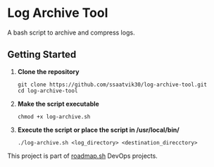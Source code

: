 # Log Archive Tool
A bash script to archive and compress logs.

## Getting Started
1. **Clone the repository**
    ```
    git clone https://github.com/ssaatvik30/log-archive-tool.git
    cd log-archive-tool
    ```
2. **Make the script executable**
    ```
    chmod +x log-archive.sh
    ```
3. **Execute the script or place the script in /usr/local/bin/**
    ```
    ./log-archive.sh <log_directory> <destination_direcctory>

This project is part of [roadmap.sh](https://roadmap.sh/projects/log-archive-tool) DevOps projects.

